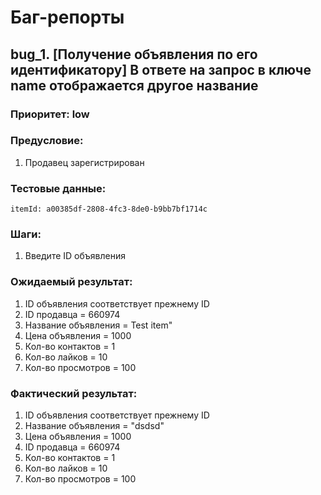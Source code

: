 # Баг-репорты

## bug_1. [Получение объявления по его идентификатору] В ответе на запрос в ключе name отображается другое название

### Приоритет: low

### Предусловие:
1. Продавец зарегистрирован

### Тестовые данные:
    itemId: a00385df-2808-4fc3-8de0-b9bb7bf1714c

### Шаги:
1. Введите ID объявления

### Ожидаемый результат:
1. ID объявления соответствует прежнему ID
2. ID продавца  = 660974
3. Название объявления = Test item"
4. Цена объявления = 1000
5. Кол-во контактов = 1
6. Кол-во лайков = 10
7. Кол-во просмотров = 100

### Фактический результат: 
1. ID объявления соответствует прежнему ID
2. Название объявления = "dsdsd"
3. Цена объявления = 1000
4. ID продавца  = 660974
5. Кол-во контактов = 1
6. Кол-во лайков = 10
7. Кол-во просмотров = 100
